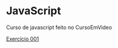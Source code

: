 # JavaScript
 Curso de javascript feito no CursoEmVideo

<a href='https://hendrickreis.github.io/JavaScript/'> Exercício 001</a>